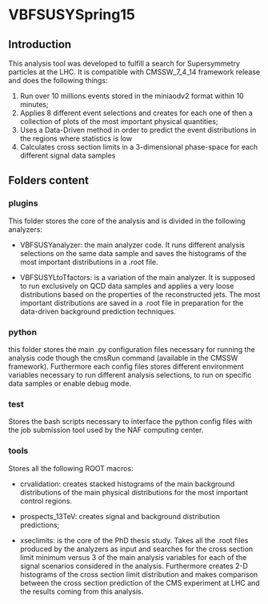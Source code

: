 # VBFSUSYSpring15

## Introduction

This analysis tool was developed to fulfill a search for Supersymmetry particles at the LHC. It is compatible with CMSSW_7_4_14 framework release and does the following things:

1) Run over 10 millions events stored in the miniaodv2 format within 10 minutes;
2) Applies 8 different event selections and creates for each one of then a collection of plots of the most important physical quantities;
3) Uses a Data-Driven method in order to predict the event distributions in the regions where statistics is low
4) Calculates cross section limits in a 3-dimensional phase-space for each different signal data samples

## Folders content

### plugins

This folder stores the core of the analysis and is divided in the following analyzers:

- VBFSUSYanalyzer: the main analyzer code. It runs different analysis selections on the same data sample and saves the histograms of the most important distributions in a .root file.

- VBFSUSYLtoTfactors: is a variation of the main analyzer. It is supposed to run exclusively on QCD data samples and applies a very loose distributions based on the properties of the reconstructed jets. The most important distributions are saved in a .root file in preparation for the data-driven background prediction techniques.

### python

 this folder stores the main .py configuration files necessary for running the analysis code though the cmsRun command (available in the CMSSW framework). Furthermore each config files stores different environment variables necessary to run different analysis selections, to run on specific data samples or enable debug mode.

### test

Stores the bash scripts necessary to interface the python config files with the job submission tool used by the NAF computing center.

### tools

Stores all the following ROOT macros:

- crvalidation: creates stacked histograms of the main background distributions of the main physical distributions for the most important control regions.

- prospects_13TeV: creates signal and background distribution predictions;

- xseclimits: is the core of the PhD thesis study. Takes all the .root files produced by the analyzers as input and searches for the cross section limit minimum versus 3 of the main analysis variables for each of the signal scenarios considered in the analysis. Furthermore creates 2-D histograms of the cross section limit distribution and makes comparison between the cross section prediction of the CMS experiment at LHC and the results coming from this analysis.
